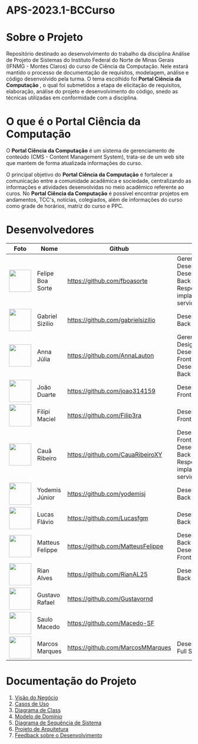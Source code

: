 # APS-2023.1-BCCurso

# **Sobre o Projeto**

Repositório destinado ao desenvolvimento do trabalho da disciplina Análise de Projeto de Sistemas do Instituto Federal do Norte de Minas Gerais (IFNMG - Montes Claros) do curso de Ciência da Computação. Nele estará mantido o processo de documentação de requisitos, modelagem, análise e código desenvolvido pela turma. O tema escolhido foi **Portal Ciência da Computação** , o qual foi submetidos a etapa de elicitação de requisitos, elaboração, análise do projeto e desenvolvimento do código, snedo as técnicas utilizadas em conformidade com a disciplina.

#  **O que é o Portal Ciência da Computação**

O **Portal Ciência da Computação** é um sistema de gerenciamento de conteúdo (CMS - Content Management System), trata-se de um web site que mantem de forma atualizada informações do curso.

O principal objetivo do **Portal Ciência da Computação** é fortalecer a comunicação entre a comunidade acadêmica e sociedade, centralizando as informações e atividades desenvolvidas no meio acadêmico referente ao curos. No **Portal Ciência da Computação** é possível encontrar projetos em andamentos, TCC's, notícias, colegiados, além de informações do curso como grade de horários, matriz do curso e PPC.

# **Desenvolvedores**

| Foto | Nome | Github | Papel |
| --- | --- | --- | --- |
| <img src="https://github.com/fboasorte.png" width="60px;"/><br /> | Felipe Boa Sorte | https://github.com/fboasorte | Gerente de Desenvolvimento, Desenvolvedor Back-end, Responsável pela implantação do servidor |
| <img src="https://github.com/gabrielsizilio.png" width="60px;"/><br /> | Gabriel Sizilio | https://github.com/gabrielsizilio | Desenvolvedor Back-end |
| <img src="https://github.com/AnnaLauton.png" width="60px;"/><br /> | Anna Júlia | https://github.com/AnnaLauton | Gerente de Design, Desenvolvedor Front-end,  Desenvolvedor Back-end |
| <img src="https://github.com/joao314159.png" width="60px;"/><br /> | João Duarte | https://github.com/joao314159 | Desenvolvedor Front-end |
| <img src="https://github.com/Filip3ra.png" width="60px;"/><br /> | Filipi Maciel  | https://github.com/Filip3ra | Desenvolvedor Front-end |
| <img src="https://github.com/CauaRibeiroXY.png" width="60px;"/><br /> | Cauã Ribeiro  | https://github.com/CauaRibeiroXY | Desenvolvedor Front-end, Desenvolvedor Back-end, Responsável pela implantação do servidor |
| <img src="https://github.com/yodemisj.png" width="60px;"/><br /> | Yodemis Júnior  | https://github.com/yodemisj |  Desenvolvedor Back-end |
| <img src="https://github.com/Lucasfgm.png" width="60px;"/><br /> | Lucas Flávio | https://github.com/Lucasfgm |  Desenvolvedor Back-end |
| <img src="https://github.com/MatteusFelippe.png" width="60px;"/><br /> | Matteus Felippe | https://github.com/MatteusFelippe |  Desenvolvedor Back-end, Desemvolvedor Front-end |
| <img src="https://github.com/RianAL25.png" width="60px;"/><br /> | Rian Alves | https://github.com/RianAL25 |  Desenvolvedor Back-end, Tester |
| <img src="https://github.com/Gustavornd.png" width="60px;"/><br /> | Gustavo Rafael | https://github.com/Gustavornd |  |
| <img src="https://github.com/Macedo-SF.png" width="60px;"/><br /> | Saulo Macedo | https://github.com/Macedo-SF |  |
| <img src="https://github.com/MarcosMMarques.png" width="60px;"/><br /> | Marcos Marques | https://github.com/MarcosMMarques | Desenvolvedor Full Stack |


 

# Documentação do Projeto

1. [Visão do Negócio](https://github.com/luciofdsantos/APS-2023.1-BCCurso/blob/a344626cfddefdb3d188645fa0c547475ea3b6d8/docs/Visao_do_Negocio.pdf)
2. [Casos de Uso](https://github.com/luciofdsantos/APS-2023.1-BCCurso/blob/main/docs/Casos_de_Uso.pdf)
3. [Diagrama de Class](https://github.com/luciofdsantos/APS-2023.1-BCCurso/blob/bae3e525e69c618c1eb5f8dbf37948c39dd8f298/docs/Diagrama_de_Classe.pdf)
4. [Modelo de Domínio](https://github.com/luciofdsantos/APS-2023.1-BCCurso/blob/main/docs/Modelo_de_Dominio.pdf)
5. [Diagrama de Sequência de Sistema](https://github.com/luciofdsantos/APS-2023.1-BCCurso/blob/3388d049332d77e022343a6ea69cf0f86495ca1b/docs/Diagrama_Sequencia.pdf)
6. [Projeto de Arquitetura](https://github.com/seu-usuario/seu-repositorio/blob/main/projeto_de_arquitetura.md)
7. [Feedback sobre o Desenvolvimento](https://github.com/luciofdsantos/APS-2023.1-BCCurso/blob/main/docs/Feedback%20sobre%20o%20Desenvolvimento.md)


